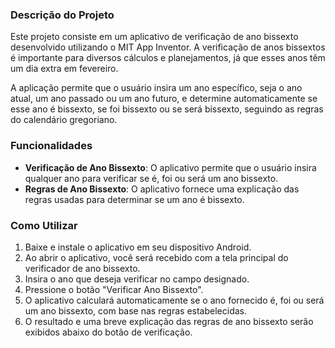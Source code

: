 ### Descrição do Projeto

Este projeto consiste em um aplicativo de verificação de ano bissexto desenvolvido utilizando o MIT App Inventor. A verificação de anos bissextos é importante para diversos cálculos e planejamentos, já que esses anos têm um dia extra em fevereiro.

A aplicação permite que o usuário insira um ano específico, seja o ano atual, um ano passado ou um ano futuro, e determine automaticamente se esse ano é bissexto, se foi bissexto ou se será bissexto, seguindo as regras do calendário gregoriano.

### Funcionalidades

- **Verificação de Ano Bissexto**: O aplicativo permite que o usuário insira qualquer ano para verificar se é, foi ou será um ano bissexto.
- **Regras de Ano Bissexto**: O aplicativo fornece uma explicação das regras usadas para determinar se um ano é bissexto.

### Como Utilizar

1. Baixe e instale o aplicativo em seu dispositivo Android.
2. Ao abrir o aplicativo, você será recebido com a tela principal do verificador de ano bissexto.
3. Insira o ano que deseja verificar no campo designado.
4. Pressione o botão "Verificar Ano Bissexto".
5. O aplicativo calculará automaticamente se o ano fornecido é, foi ou será um ano bissexto, com base nas regras estabelecidas.
6. O resultado e uma breve explicação das regras de ano bissexto serão exibidos abaixo do botão de verificação.
